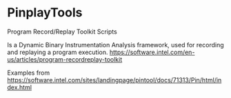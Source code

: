 # PinplayTools
Program Record/Replay Toolkit Scripts

Is a Dynamic Binary Instrumentation Analysis framework, used for recording and replaying a program execution.
https://software.intel.com/en-us/articles/program-recordreplay-toolkit

Examples from
https://software.intel.com/sites/landingpage/pintool/docs/71313/Pin/html/index.html
